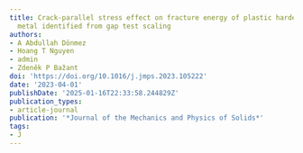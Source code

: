 ```yaml
---
title: Crack-parallel stress effect on fracture energy of plastic hardening polycrystalline
  metal identified from gap test scaling
authors:
- A Abdullah Dönmez
- Hoang T Nguyen
- admin
- Zdeněk P Bažant
doi: 'https://doi.org/10.1016/j.jmps.2023.105222'
date: '2023-04-01'
publishDate: '2025-01-16T22:33:58.244829Z'
publication_types:
- article-journal
publication: '*Journal of the Mechanics and Physics of Solids*'
tags:
- J
---
```

